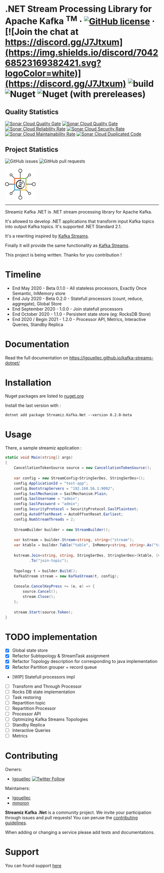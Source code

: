 # .NET Stream Processing Library for Apache Kafka <sup>TM</sup> &middot; [![GitHub license](https://img.shields.io/badge/license-MIT-green.svg)](https://github.com/LGouellec/streamiz-kafka-net/blob/master/LICENSE) &middot; [![Join the chat at https://discord.gg/J7Jtxum](https://img.shields.io/discord/704268523169382421.svg?logoColor=white)](https://discord.gg/J7Jtxum) ![build](https://github.com/LGouellec/kafka-streams-dotnet/workflows/build/badge.svg?branch=master) ![Nuget](https://img.shields.io/nuget/dt/Streamiz.Kafka.Net) ![Nuget (with prereleases)](https://img.shields.io/nuget/vpre/Streamiz.Kafka.Net)

## Quality Statistics

[![Sonar Cloud Quality Gate](https://sonarcloud.io/api/project_badges/measure?branch=master&project=LGouellec_kafka-streams-dotnet&metric=alert_status)](https://sonarcloud.io/dashboard?branch=master&id=LGouellec_kafka-streams-dotnet)
[![Sonar Cloud Quality Gate](https://sonarcloud.io/api/project_badges/measure?branch=master&project=LGouellec_kafka-streams-dotnet&metric=coverage)](https://sonarcloud.io/dashboard?branch=master&id=LGouellec_kafka-streams-dotnet)
[![Sonar Cloud Reliability Rate](https://sonarcloud.io/api/project_badges/measure?branch=master&project=LGouellec_kafka-streams-dotnet&metric=reliability_rating)](https://sonarcloud.io/dashboard?branch=master&id=LGouellec_kafka-streams-dotnet)
[![Sonar Cloud Security Rate](https://sonarcloud.io/api/project_badges/measure?branch=master&project=LGouellec_kafka-streams-dotnet&metric=security_rating)](https://sonarcloud.io/dashboard?branch=master&id=LGouellec_kafka-streams-dotnet)
[![Sonar Cloud Maintainability Rate](https://sonarcloud.io/api/project_badges/measure?branch=master&project=LGouellec_kafka-streams-dotnet&metric=sqale_rating)](https://sonarcloud.io/dashboard?branch=master&id=LGouellec_kafka-streams-dotnet)
[![Sonar Cloud Duplicated Code](https://sonarcloud.io/api/project_badges/measure?branch=master&project=LGouellec_kafka-streams-dotnet&metric=duplicated_lines_density)](https://sonarcloud.io/dashboard?branch=master&id=LGouellec_kafka-streams-dotnet)

## Project Statistics
<div>
    <img alt="GitHub issues" src="https://img.shields.io/github/issues/LGouellec/kafka-streams-dotnet">
    <img alt="GitHub pull requests" src="https://img.shields.io/github/issues-pr/LGouellec/kafka-streams-dotnet">
</div>
<br/>

<img src="./resources/logo-kafka-stream-net.png" width="100">

----

Streamiz Kafka .NET is .NET stream processing library for Apache Kafka. 

It's allowed to develop .NET applications that transform input Kafka topics into output Kafka topics. 
It's supported .NET Standard 2.1.

It's a rewriting inspired by [Kafka Streams](https://github.com/apache/kafka).

Finally it will provide the same functionality as [Kafka Streams](https://github.com/apache/kafka).

This project is being written. Thanks for you contribution !

# Timeline

- End May 2020 - Beta 0.1.0 - All stateless processors, Exactly Once Semantic, InMemory store
- End July 2020 - Beta 0.2.0 - Statefull processors (count, reduce, aggregate), Global Store
- End September 2020 - 1.0.0 - Join statefull processors
- End October 2020 - 1.1.0 - Persistent state store (eg: RocksDB Store)
- End 2020 / Begin 2021 - 1.2.0 - Processor API, Metrics, Interactive Queries, Standby Replica

# Documentation

Read the full documentation on https://lgouellec.github.io/kafka-streams-dotnet/

# Installation

Nuget packages are listed to [nuget.org](https://www.nuget.org/packages/Streamiz.Kafka.Net/)

Install the last version with :
```shell
dotnet add package Streamiz.Kafka.Net --version 0.2.0-beta
```

# Usage

There, a sample streamiz application :

``` csharp
static void Main(string[] args)
{
    CancellationTokenSource source = new CancellationTokenSource();
    
    var config = new StreamConfig<StringSerDes, StringSerDes>();
    config.ApplicationId = "test-app";
    config.BootstrapServers = "192.168.56.1:9092";
    config.SaslMechanism = SaslMechanism.Plain;
    config.SaslUsername = "admin";
    config.SaslPassword = "admin";
    config.SecurityProtocol = SecurityProtocol.SaslPlaintext;
    config.AutoOffsetReset = AutoOffsetReset.Earliest;
    config.NumStreamThreads = 2;
    
    StreamBuilder builder = new StreamBuilder();

    var kstream = builder.Stream<string, string>("stream");
    var ktable = builder.Table("table", InMemory<string, string>.As("table-store"));

    kstream.Join<string, string, StringSerDes, StringSerDes>(ktable, (v, v1) => $"{v}-{v1}")
           .To("join-topic");

    Topology t = builder.Build();
    KafkaStream stream = new KafkaStream(t, config);

    Console.CancelKeyPress += (o, e) => {
        source.Cancel();
        stream.Close();
    };

    stream.Start(source.Token);
}
```


# TODO implementation

- [X] Global state store
- [X] Refactor Subtopology & StreamTask assignment
- [X] Refactor Topology description for corresponding to java implementation
- [X] Refactor Partition grouper + record queue
- [WIP] Statefull processors impl
- [ ] Transform and Through Processor
- [ ] Rocks DB state implementation
- [ ] Task restoring
- [ ] Repartition topic
- [ ] Repartition Processor
- [ ] Processor API
- [ ] Optimizing Kafka Streams Topologies
- [ ] Standby Replica
- [ ] Interactive Queries
- [ ] Metrics

# Contributing

Owners:

- [lgouellec](https://github.com/LGouellec)  [![Twitter Follow](https://img.shields.io/twitter/follow/LGouellec?style=social)](https://twitter.com/LGouellec)

Maintainers:

- [lgouellec](https://github.com/LGouellec)
- [mmoron](https://github.com/mmoron)

**Streamiz Kafka .Net** is a community project. We invite your participation through issues and pull requests! You can peruse the [contributing guidelines](CONTRIBUTING.md).

When adding or changing a service please add tests and documentations.

# Support

You can found support [here](https://discord.gg/J7Jtxum)